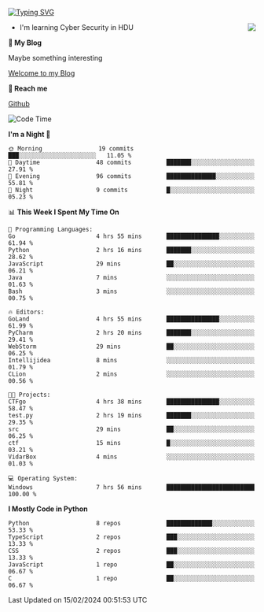 [![Typing SVG](https://readme-typing-svg.herokuapp.com?font=Fira+Code&pause=1000&random=false&width=450&height=60&lines=Hello+%F0%9F%91%8B%F0%9F%8F%BB;I'm+JBNRZ)](https://git.io/typing-svg)

<a href="#">
  <img align="right" src="https://github-readme-stats.vercel.app/api?username=JBNRZ&show_icons=true&bg_color=15,f2f7fd,E0EAFC" />
</a>

- I'm learning Cyber Security in HDU

 **🌱 My Blog**

Maybe something interesting

[Welcome to my Blog](https://jbnrz.com.cn/)

 **💬 Reach me** 

[Github](https://github.com/JBNRZ)


<!--START_SECTION:waka-->
![Code Time](http://img.shields.io/badge/Code%20Time-322%20hrs%2024%20mins-blue)

**I'm a Night 🦉** 

```text
🌞 Morning                19 commits          ███░░░░░░░░░░░░░░░░░░░░░░   11.05 % 
🌆 Daytime                48 commits          ███████░░░░░░░░░░░░░░░░░░   27.91 % 
🌃 Evening                96 commits          ██████████████░░░░░░░░░░░   55.81 % 
🌙 Night                  9 commits           █░░░░░░░░░░░░░░░░░░░░░░░░   05.23 % 
```


📊 **This Week I Spent My Time On** 

```text
💬 Programming Languages: 
Go                       4 hrs 55 mins       ███████████████░░░░░░░░░░   61.94 % 
Python                   2 hrs 16 mins       ███████░░░░░░░░░░░░░░░░░░   28.62 % 
JavaScript               29 mins             ██░░░░░░░░░░░░░░░░░░░░░░░   06.21 % 
Java                     7 mins              ░░░░░░░░░░░░░░░░░░░░░░░░░   01.63 % 
Bash                     3 mins              ░░░░░░░░░░░░░░░░░░░░░░░░░   00.75 % 

🔥 Editors: 
GoLand                   4 hrs 55 mins       ███████████████░░░░░░░░░░   61.99 % 
PyCharm                  2 hrs 20 mins       ███████░░░░░░░░░░░░░░░░░░   29.41 % 
WebStorm                 29 mins             ██░░░░░░░░░░░░░░░░░░░░░░░   06.25 % 
Intellijidea             8 mins              ░░░░░░░░░░░░░░░░░░░░░░░░░   01.79 % 
CLion                    2 mins              ░░░░░░░░░░░░░░░░░░░░░░░░░   00.56 % 

🐱‍💻 Projects: 
CTFgo                    4 hrs 38 mins       ███████████████░░░░░░░░░░   58.47 % 
test.py                  2 hrs 19 mins       ███████░░░░░░░░░░░░░░░░░░   29.35 % 
src                      29 mins             ██░░░░░░░░░░░░░░░░░░░░░░░   06.25 % 
ctf                      15 mins             █░░░░░░░░░░░░░░░░░░░░░░░░   03.21 % 
VidarBox                 4 mins              ░░░░░░░░░░░░░░░░░░░░░░░░░   01.03 % 

💻 Operating System: 
Windows                  7 hrs 56 mins       █████████████████████████   100.00 % 
```

**I Mostly Code in Python** 

```text
Python                   8 repos             █████████████░░░░░░░░░░░░   53.33 % 
TypeScript               2 repos             ███░░░░░░░░░░░░░░░░░░░░░░   13.33 % 
CSS                      2 repos             ███░░░░░░░░░░░░░░░░░░░░░░   13.33 % 
JavaScript               1 repo              ██░░░░░░░░░░░░░░░░░░░░░░░   06.67 % 
C                        1 repo              ██░░░░░░░░░░░░░░░░░░░░░░░   06.67 % 
```




 Last Updated on 15/02/2024 00:51:53 UTC
<!--END_SECTION:waka-->
